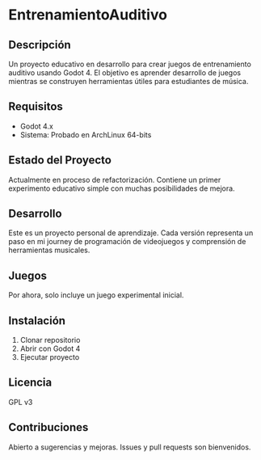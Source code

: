 # EntrenamientoAuditivo

## Descripción

Un proyecto educativo en desarrollo para crear juegos de entrenamiento auditivo usando Godot 4. El objetivo es aprender desarrollo de juegos mientras se construyen herramientas útiles para estudiantes de música.

## Requisitos

- Godot 4.x
- Sistema: Probado en ArchLinux 64-bits

## Estado del Proyecto

Actualmente en proceso de refactorización. Contiene un primer experimento educativo simple con muchas posibilidades de mejora.

## Desarrollo

Este es un proyecto personal de aprendizaje. Cada versión representa un paso en mi journey de programación de videojuegos y comprensión de herramientas musicales.

## Juegos

Por ahora, solo incluye un juego experimental inicial.

## Instalación

1. Clonar repositorio
2. Abrir con Godot 4
3. Ejecutar proyecto

## Licencia

GPL v3

## Contribuciones

Abierto a sugerencias y mejoras. Issues y pull requests son bienvenidos.
